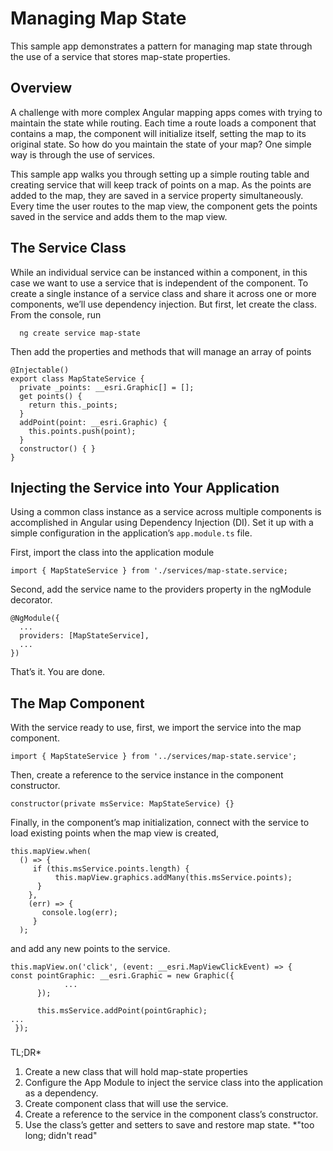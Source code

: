 # Managing Map State
This sample app demonstrates a pattern for managing map state through the use of a service that stores map-state properties.

## Overview
A challenge with more complex Angular mapping apps comes with trying to maintain the state while routing.  Each time a route loads a component that contains a map, the component will initialize itself, setting the map to its original state.  So how do you maintain the state of your map?  One simple way is through the use of services.

This sample app walks you through setting up a simple routing table and creating service that will keep track of points on a map.  As the points are added to the map, they are saved in a service property simultaneously.  Every time the user routes to the map view, the component gets the points saved in the service and adds them to the map view.

## The Service Class
While an individual service can be instanced within a component, in this case we want to use a service that is independent of the component.  To create a single instance of a service class and share it across one or more components, we’ll use dependency injection.  But first, let create the class.  From the console, run
```
  ng create service map-state
```
Then add the properties and methods that will manage an array of points
```
@Injectable()
export class MapStateService {
  private _points: __esri.Graphic[] = [];
  get points() {
    return this._points;
  }
  addPoint(point: __esri.Graphic) {
    this.points.push(point);
  }
  constructor() { }
} 
```
## Injecting the Service into Your Application
Using a common class instance as a service across multiple components is accomplished in Angular using Dependency Injection (DI).  Set it up with a simple configuration in the application’s ```app.module.ts``` file.

First, import the class into the application module
```
import { MapStateService } from './services/map-state.service;
```
Second, add the service name to the providers property in the ngModule decorator.
```
@NgModule({
  ...
  providers: [MapStateService],
  ...
})
```
That’s it.  You are done.

## The Map Component
With the service ready to use, first, we import the service into the map component.
```
import { MapStateService } from '../services/map-state.service';
```
Then, create a reference to the service instance in the component constructor.

```
constructor(private msService: MapStateService) {}
```
Finally, in the component’s map initialization, connect with the service to load existing points when the map view is created,
```
this.mapView.when(
  () => {
     if (this.msService.points.length) {
          this.mapView.graphics.addMany(this.msService.points);
      }
    },
    (err) => {
       console.log(err);
     }
  );
```
and add any new points to the service.

```
this.mapView.on('click', (event: __esri.MapViewClickEvent) => {
const pointGraphic: __esri.Graphic = new Graphic({
            ...
      });

      this.msService.addPoint(pointGraphic);
...         
 });
```

### 
TL;DR*
1.	Create a new class that will hold map-state properties
2.	Configure the App Module to inject the service class into the application as a dependency.
3.	Create component class that will use the service.
4.	Create a reference to the service in the component class’s constructor.
5.	Use the class’s getter and setters to save and restore map state.
*"too long; didn't read"
